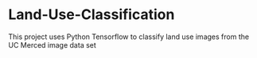 # Land-Use-Classification
This project uses Python Tensorflow to classify land use images from the UC Merced image data set
